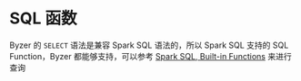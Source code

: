 # SQL 函数

Byzer 的 `SELECT` 语法是兼容 Spark SQL 语法的，所以 Spark SQL 支持的 SQL Function，Byzer 都能够支持，可以参考 [Spark SQL, Built-in Functions](https://spark.apache.org/docs/latest/api/sql/index.html) 来进行查询